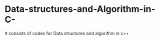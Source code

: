 # Data-structures-and-Algorithm-in-C-
It consists of codes for Data structures and algorithm in c++
